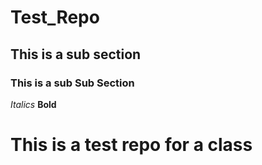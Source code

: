 # Test_Repo
## This is a sub section
### This is a sub Sub Section
*Italics*  **Bold**
# This is a test repo for a class
